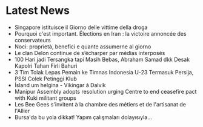 # Latest News
-  Singapore istituisce il Giorno delle vittime della droga
-  Pourquoi c'est important. Élections en Iran : la victoire annoncée des conservateurs
-  Noci: proprietà, benefici e quante assumerne al giorno
-  Le clan Delon continue de s’écharper par médias interposés
-  100 Hari jadi Tersangka tapi Masih Bebas, Abraham Samad dkk Desak Kapolri Tahan Firli Bahuri
-  3 Tim Tolak Lepas Pemain ke Timnas Indonesia U-23 Termasuk Persija, PSSI Colek Petinggi Klub
-  Ísland um helgina - Víkingar á Dalvík
-  Manipur Assembly adopts resolution urging Centre to end ceasefire pact with Kuki militant groups
-  Les Bee Gees s'invitent à la chambre des métiers et de l'artisanat de l'Allier
-  Bursa'da bu yola dikkat! Yapım çalışmaları dolayısıyla...
